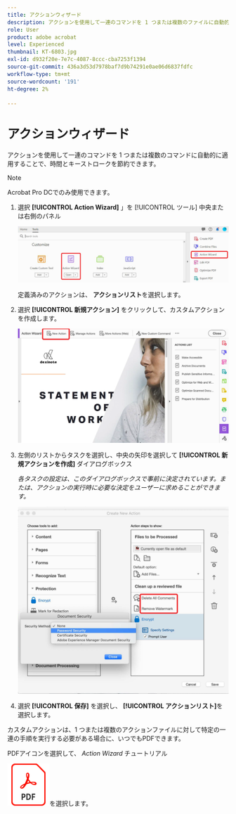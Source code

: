 ```yaml
---
title: アクションウィザード
description: アクションを使用して一連のコマンドを 1 つまたは複数のファイルに自動的に適用することで、時間とキーストロークを節約できます
role: User
product: adobe acrobat
level: Experienced
thumbnail: KT-6803.jpg
exl-id: d932f20e-7e7c-4087-8ccc-cba7253f1394
source-git-commit: 436a3d53d7978baf7d9b74291e0ae06d6837fdfc
workflow-type: tm+mt
source-wordcount: '191'
ht-degree: 2%

---
```


# アクションウィザード

アクションを使用して一連のコマンドを 1 つまたは複数のコマンドに自動的に適用することで、時間とキーストロークを節約できます。

>[!NOTE]
>
>Acrobat Pro DCでのみ使用できます。

1. 選択 **[!UICONTROL Action Wizard]** 」を [!UICONTROL ツール] 中央または右側のパネル

   ![Action Wizard手順 1](../assets/ActionWizard_1.png)

   定義済みのアクションは、 **アクションリスト**&#x200B;を選択します。

1. 選択 **[!UICONTROL 新規アクション]** をクリックして、カスタムアクションを作成します。

   ![Action Wizard手順 2](../assets/ActionWizard_2.png)

1. 左側のリストからタスクを選択し、中央の矢印を選択して **[!UICONTROL 新規アクションを作成]** ダイアログボックス

   *各タスクの設定は、このダイアログボックスで事前に決定されています。または、アクションの実行時に必要な決定をユーザーに求めることができます。*

   ![Action Wizard手順 3](../assets/ActionWizard_3.png)

1. 選択 **[!UICONTROL 保存]** を選択し、 **[!UICONTROL アクションリスト]**&#x200B;を選択します。

カスタムアクションは、1 つまたは複数のアクションファイルに対して特定の一連の手順を実行する必要がある場合に、いつでもPDFできます。

PDFアイコンを選択して、 *Action Wizard* チュートリアル

[![ダウンロードAction Wizardチュートリアル](../assets/acrobat_PDF_96.png)](../assets/AcrobatDCActionWizard.pdf)を選択します。
